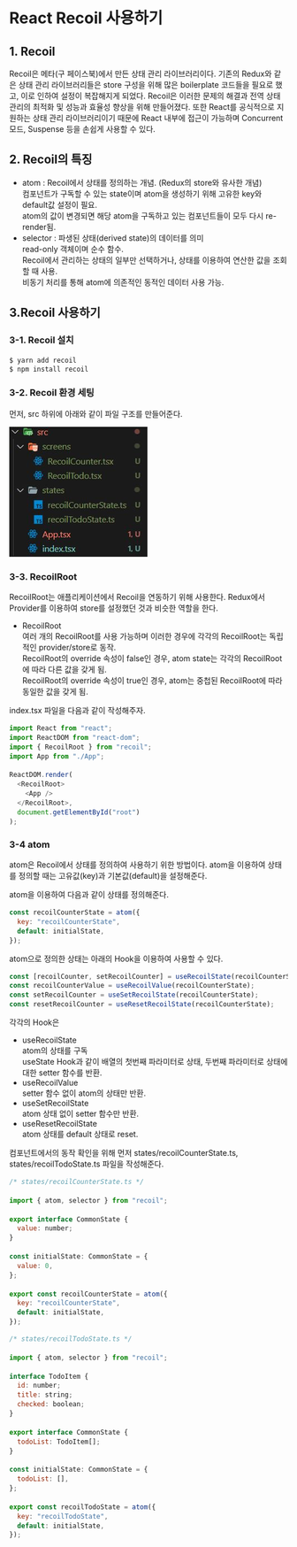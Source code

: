 # React Recoil 사용하기

## 1. Recoil

Recoil은 메타(구 페이스북)에서 만든 상태 관리 라이브러리이다. 기존의 Redux와 같은 상태 관리 라이브러리들은 store 구성을 위해 많은 boilerplate 코드들을 필요로 했고, 이로 인하여 설정이 복잡해지게 되었다. Recoil은 이러한 문제의 해결과 전역 상태 관리의 최적화 및 성능과 효율성 향상을 위해 만들어졌다. 또한 React를 공식적으로 지원하는 상태 관리 라이브러리이기 때문에 React 내부에 접근이 가능하며 Concurrent 모드, Suspense 등을 손쉽게 사용할 수 있다.

## 2. Recoil의 특징

- atom : Recoil에서 상태를 정의하는 개념. (Redux의 store와 유사한 개념)<br>
  컴포넌트가 구독할 수 있는 state이며 atom을 생성하기 위해 고유한 key와 default값 설정이 필요.<br>
  atom의 값이 변경되면 해당 atom을 구독하고 있는 컴포넌트들이 모두 다시 re-render됨.
- selector : 파생된 상태(derived state)의 데이터를 의미<br>
  read-only 객체이며 순수 함수. <br>
  Recoil에서 관리하는 상태의 일부만 선택하거나, 상태를 이용하여 연산한 값을 조회할 때 사용. <br>
  비동기 처리를 통해 atom에 의존적인 동적인 데이터 사용 가능.

## 3.Recoil 사용하기

### 3-1. Recoil 설치

```
$ yarn add recoil
$ npm install recoil
```

### 3-2. Recoil 환경 세팅

먼저, src 하위에 아래와 같이 파일 구조를 만들어준다.

<img src="img/1.JPG">

### 3-3. RecoilRoot

RecoilRoot는 애플리케이션에서 Recoil을 연동하기 위해 사용한다. Redux에서 Provider를 이용하여 store를 설정했던 것과 비슷한 역할을 한다.

- RecoilRoot <br>
  여러 개의 RecoilRoot를 사용 가능하며 이러한 경우에 각각의 RecoilRoot는 독립적인 provider/store로 동작. <br>
  RecoilRoot의 override 속성이 false인 경우, atom state는 각각의 RecoilRoot에 따라 다른 값을 갖게 됨. <br>
  RecoilRoot의 override 속성이 true인 경우, atom는 중첩된 RecoilRoot에 따라 동일한 값을 갖게 됨.

index.tsx 파일을 다음과 같이 작성해주자.

```js
import React from "react";
import ReactDOM from "react-dom";
import { RecoilRoot } from "recoil";
import App from "./App";

ReactDOM.render(
  <RecoilRoot>
    <App />
  </RecoilRoot>,
  document.getElementById("root")
);
```

### 3-4 atom

atom은 Recoil에서 상태를 정의하여 사용하기 위한 방법이다. atom을 이용하여 상태를 정의할 때는 고유값(key)과 기본값(default)을 설정해준다.

atom을 이용하여 다음과 같이 상태를 정의해준다.

```js
const recoilCounterState = atom({
  key: "recoilCounterState",
  default: initialState,
});
```

atom으로 정의한 상태는 아래의 Hook을 이용하여 사용할 수 있다.

```js
const [recoilCounter, setRecoilCounter] = useRecoilState(recoilCounterState);
const recoilCounterValue = useRecoilValue(recoilCounterState);
const setRecoilCounter = useSetRecoilState(recoilCounterState);
const resetRecoilCounter = useResetRecoilState(recoilCounterState);
```

각각의 Hook은

- useRecoilState <br>
  atom의 상태를 구독<br>
  useState Hook과 같이 배열의 첫번째 파라미터로 상태, 두번째 파라미터로 상태에 대한 setter 함수를 반환.
- useRecoilValue <br>
  setter 함수 없이 atom의 상태만 반환.
- useSetRecoilState <br>
  atom 상태 없이 setter 함수만 반환.
- useResetRecoilState <br>
  atom 상태를 default 상태로 reset.

컴포넌트에서의 동작 확인을 위해 먼저 states/recoilCounterState.ts, states/recoilTodoState.ts 파일을 작성해준다.

```js
/* states/recoilCounterState.ts */

import { atom, selector } from "recoil";

export interface CommonState {
  value: number;
}

const initialState: CommonState = {
  value: 0,
};

export const recoilCounterState = atom({
  key: "recoilCounterState",
  default: initialState,
});
```

```js
/* states/recoilTodoState.ts */

import { atom, selector } from "recoil";

interface TodoItem {
  id: number;
  title: string;
  checked: boolean;
}

export interface CommonState {
  todoList: TodoItem[];
}

const initialState: CommonState = {
  todoList: [],
};

export const recoilTodoState = atom({
  key: "recoilTodoState",
  default: initialState,
});
```
